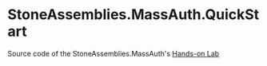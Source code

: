 # StoneAssemblies.MassAuth.QuickStart

Source code of the StoneAssemblies.MassAuth's [Hands-on Lab](https://stoneassemblies.github.io/docs/massauth/hands-on-lab/)